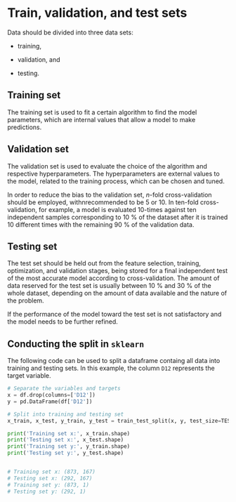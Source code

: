 # Train, validation, and test sets

Data should be divided into three data sets:

- training, 

- validation, and

- testing.


## Training set

The training set is used to fit a certain algorithm to find the model parameters, which are internal values that allow a model to make predictions. 

## Validation set

The validation set is used to evaluate the choice of the algorithm and respective hyperparameters. The hyperparameters are external values to the model, related to the training process, which can be chosen and tuned. 

In order to reduce the bias to the validation set, *n*-fold cross-validation should be employed, withnrecommended to be 5 or 10. In ten-fold cross-validation, for example, a model is evaluated 10-times against ten independent samples corresponding to 10 % of the dataset after it is trained 10 different times with the remaining 90 % of the validation data.

## Testing set

The test set should be held out from the feature selection, training, optimization, and validation stages, being stored for a final independent test of the most accurate model according to cross-validation. The amount of data reserved for the test set is usually between 10 % and 30 % of the whole dataset, depending on the amount of data available and the nature of the problem.

If the performance of the model toward the test set is not satisfactory and the model needs to be further refined.


## Conducting the split in `sklearn`

The following code can be used to split a dataframe containg all data into training and testing sets. In this example, the column `D12` represents the target variable.

```python
# Separate the variables and targets
x = df.drop(columns=['D12'])
y = pd.DataFrame(df['D12'])

# Split into training and testing set
x_train, x_test, y_train, y_test = train_test_split(x, y, test_size=TEST_FRACTION, random_state=0)

print('Training set x:', x_train.shape)
print('Testing set x:', x_test.shape)
print('Training set y:', y_train.shape)
print('Testing set y:', y_test.shape)


# Training set x: (873, 167)
# Testing set x: (292, 167)
# Training set y: (873, 1)
# Testing set y: (292, 1)
```